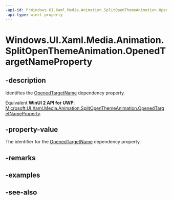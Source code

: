 ```yaml
---
-api-id: P:Windows.UI.Xaml.Media.Animation.SplitOpenThemeAnimation.OpenedTargetNameProperty
-api-type: winrt property
---
```


<!-- Property syntax
public Windows.UI.Xaml.DependencyProperty OpenedTargetNameProperty { get; }
-->

# Windows.UI.Xaml.Media.Animation.SplitOpenThemeAnimation.OpenedTargetNameProperty

## -description
Identifies the [OpenedTargetName](splitopenthemeanimation_openedtargetname.md) dependency property.

Equivalent **WinUI 2 API for UWP**: [Microsoft.UI.Xaml.Media.Animation.SplitOpenThemeAnimation.OpenedTargetNameProperty](/windows/winui/api/microsoft.ui.xaml.media.animation.splitopenthemeanimation.openedtargetnameproperty).

## -property-value
The identifier for the [OpenedTargetName](splitopenthemeanimation_openedtargetname.md) dependency property.

## -remarks

## -examples

## -see-also
